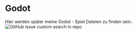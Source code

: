 # Godot

Hier werden später meine Godot - Spiel Dateien zu finden sein.
<img alt="GitHub issue custom search in repo" src="https://img.shields.io/github/issues-search/gamemap/godot?query=a">
